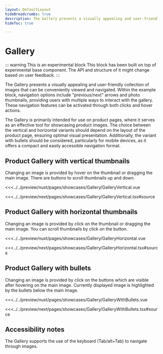 ```yaml
---
layout: DefaultLayout
hideBreadcrumbs: true
description: The Gallery presents a visually appealing and user-friendly collection of images that can be conveniently viewed and navigated.
hideToc: true

---
```

# Gallery

::: warning This is an experimental block
This block has been built on top of experimental base component. The API and structure of it might change based on user feedback.
:::

The Gallery presents a visually appealing and user-friendly collection of images that can be conveniently viewed and navigated. Within the example block, navigation options include "previous/next" arrows and photo thumbnails, providing users with multiple ways to interact with the gallery. These navigation features can be activated through both clicks and hover actions.

The Gallery is primarily intended for use on product pages, where it serves as an effective tool for showcasing product images. The choice between the vertical and horizontal variants should depend on the layout of the product page, ensuring optimal visual presentation. Additionally, the variant with bullets should be considered, particularly for mobile devices, as it offers a compact and easily accessible navigation format.

## Product Gallery with vertical thumbnails

Changing an image is provided by hover on the thumbnail or dragging the main image. There are buttons to scroll thumbnails up and down.

<Showcase showcase-name="Gallery/GalleryVertical" style="min-height:700px">

<!-- vue -->
<<<../../preview/nuxt/pages/showcases/Gallery/GalleryVertical.vue
<!-- end vue -->
<!-- react -->
<<<../../preview/next/pages/showcases/Gallery/GalleryVertical.tsx#source
<!-- end react -->

</Showcase>

## Product Gallery with horizontal thumbnails

Changing an image is provided by click on the thumbnail or dragging the main image. You can scroll thumbnails by click on the button.

<Showcase showcase-name="Gallery/GalleryHorizontal" style="min-height:700px">

<!-- vue -->
<<<../../preview/nuxt/pages/showcases/Gallery/GalleryHorizontal.vue
<!-- end vue -->
<!-- react -->
<<<../../preview/next/pages/showcases/Gallery/GalleryHorizontal.tsx#source
<!-- end react -->

</Showcase>

## Product Gallery with bullets

Changing an image is provided by click on the buttons which are visible after hovering on the main image. Currently displayed image is highlighted by the bullets below the main image.

<Showcase showcase-name="Gallery/GalleryWithBullets" style="min-height:700px">

<!-- vue -->
<<<../../preview/nuxt/pages/showcases/Gallery/GalleryWithBullets.vue
<!-- end vue -->
<!-- react -->
<<<../../preview/next/pages/showcases/Gallery/GalleryWithBullets.tsx#source
<!-- end react -->

</Showcase>

## Accessibility notes

The Gallery supports the use of the keyboard (Tab/alt+Tab) to navigate through images.
